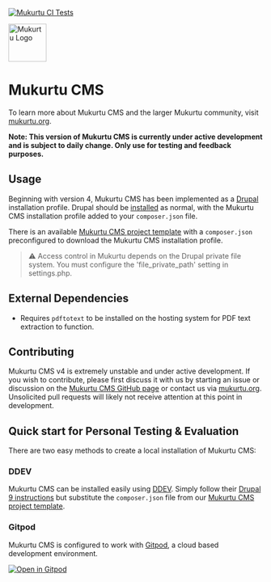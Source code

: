 [![Mukurtu CI Tests](https://github.com/MukurtuCMS/Mukurtu-CMS/actions/workflows/build-and-test.yml/badge.svg)](https://github.com/MukurtuCMS/Mukurtu-CMS/actions/workflows/build-and-test.yml)

<img alt="Mukurtu Logo" src="https://mukurtu.org/wp-content/uploads/2017/02/cropped-Mukurtu-dc8633.png" height="75px">

# Mukurtu CMS
To learn more about Mukurtu CMS and the larger Mukurtu community, visit [mukurtu.org](https://mukurtu.org/).

**Note: This version of Mukurtu CMS is currently under active development and is subject to daily change. Only use for testing and feedback purposes.**


## Usage
Beginning with version 4, Mukurtu CMS has been implemented as a [Drupal](https://www.drupal.org/) installation profile. Drupal should be [installed](https://www.drupal.org/docs/installing-drupal) as normal, with the Mukurtu CMS installation profile added to your `composer.json` file.

There is an available [Mukurtu CMS project template](https://github.com/MukurtuCMS/Mukurtu-CMS-v4-Project-Template) with a `composer.json` preconfigured to download the Mukurtu CMS installation profile.

> :warning: Access control in Mukurtu depends on the Drupal private file system. You must configure the 'file_private_path' setting in settings.php.

## External Dependencies
* Requires `pdftotext` to be installed on the hosting system for PDF text extraction to function.

## Contributing
Mukurtu CMS v4 is extremely unstable and under active development. If you wish to contribute, please first discuss it with us by starting an issue or discussion on the [Mukurtu CMS GitHub page](https://github.com/MukurtuCMS/Mukurtu-CMS) or contact us via [mukurtu.org](https://mukurtu.org/). Unsolicited pull requests will likely not receive attention at this point in development.

## Quick start for Personal Testing & Evaluation
There are two easy methods to create a local installation of Mukurtu CMS:
### DDEV
Mukurtu CMS can be installed easily using [DDEV](https://ddev.com/). Simply follow their [Drupal 9 instructions](https://ddev.readthedocs.io/en/stable/users/quickstart/#drupal) but substitute the `composer.json` file from our [Mukurtu CMS project template](https://github.com/MukurtuCMS/Mukurtu-CMS-v4-Project-Template).

### Gitpod
Mukurtu CMS is configured to work with [Gitpod](https://www.gitpod.io/), a cloud based development environment.

[![Open in Gitpod](https://gitpod.io/button/open-in-gitpod.svg)](https://gitpod.io/#https://github.com/MukurtuCMS/Mukurtu-CMS)
